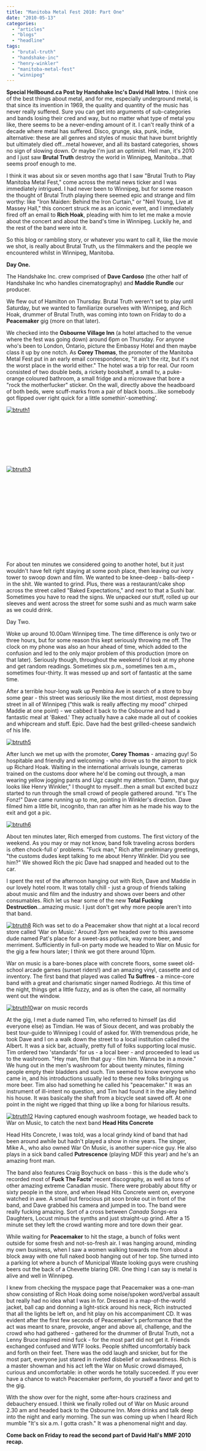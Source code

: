 ```yaml
---
title: "Manitoba Metal Fest 2010: Part One"
date: "2010-05-13"
categories: 
  - "articles"
  - "blogs"
  - "headline"
tags: 
  - "brutal-truth"
  - "handshake-inc"
  - "henry-winkler"
  - "manitoba-metal-fest"
  - "winnipeg"
---
```


**Special Hellbound.ca Post by Handshake Inc's David Hall** **Intro.** I think one of the best things about metal, and for me, especially underground metal, is that since its invention in 1969, the quality and quantity of the music has never really suffered. Sure you can get into arguments of sub-categories and bands losing their cred and way, but no matter what type of metal you like, there seems to be a never-ending amount of it. I can't really think of a decade where metal has suffered. Disco, grunge, ska, punk, indie, alternative: these are all genres and styles of music that have burnt brightly but ultimately died off...metal however, and all its bastard categories, shows no sign of slowing down. Or maybe I'm just an optimist. Hell man, it's 2010 and I just saw **Brutal Truth** destroy the world in Winnipeg, Manitoba...that seems proof enough to me.

I think it was about six or seven months ago that I saw "Brutal Truth to Play Manitoba Metal Fest," come across the metal news ticker and I was immediately intrigued. I had never been to Winnipeg, but for some reason the thought of Brutal Truth playing there seemed epic and strange and film worthy: like "Iron Maiden: Behind the Iron Curtain," or "Neil Young, Live at Massey Hall," this concert struck me as an iconic event, and I immediately fired off an email to **Rich Hoak**, pleading with him to let me make a movie about the concert and about the band's time in Winnipeg. Luckily he, and the rest of the band were into it.

So this blog or rambling story, or whatever you want to call it, like the movie we shot, is really about Brutal Truth, us the filmmakers and the people we encountered whilst in Winnipeg, Manitoba.

**Day One.**

The Handshake Inc. crew comprised of **Dave Cardoso** (the other half of Handshake Inc who handles cinematography) and **Maddie Rundle** our producer.

We flew out of Hamilton on Thursday. Brutal Truth weren't set to play until Saturday, but we wanted to familiarize ourselves with Winnipeg, and Rich Hoak, drummer of Brutal Truth, was coming into town on Friday to do a **Peacemaker** gig (more on that later).

We checked into the **Osbourne Village Inn** (a hotel attached to the venue where the fest was going down) around 6pm on Thursday. For anyone who's been to London, Ontario, picture the Embassy Hotel and then maybe class it up by one notch. As **Corey Thomas**, the promoter of the Manitoba Metal Fest put in an early email correspondence, "it ain't the ritz, but it's not the worst place in the world either." The hotel was a trip for real. Our room consisted of two double beds, a rickety bookshelf, a small tv, a puke-orange coloured bathroom, a small fridge and a microwave that bore a "rock the motherfucker" sticker. On the wall, directly above the headboard of both beds, were scuff-marks from a pair of black boots...like somebody got flipped over right quick for a little somethin’-something’.

[![btruth1](http://www.hellbound.ca/wp-content/uploads/2010/05/btruth1-300x200.jpg "btruth1")](http://www.hellbound.ca/wp-content/uploads/2010/05/btruth1.jpg)

 

 

 

 

[![btruth3](http://www.hellbound.ca/wp-content/uploads/2010/05/btruth3-300x200.jpg "btruth3")](http://www.hellbound.ca/wp-content/uploads/2010/05/btruth3.jpg)

 

 

 

 

 

 

 

For about ten minutes we considered going to another hotel, but it just wouldn't have felt right staying at some posh place, then leaving our ivory tower to swoop down and film. We wanted to be knee-deep - balls-deep - in the shit. We wanted to grind. Plus, there was a restaurant/cake shop across the street called "Baked Expectations," and next to that a Sushi bar. Sometimes you have to read the signs. We unpacked our stuff, rolled up our sleeves and went across the street for some sushi and as much warm sake as we could drink.

Day Two.

Woke up around 10.00am Winnipeg time. The time difference is only two or three hours, but for some reason this kept seriously throwing me off. The clock on my phone was also an hour ahead of time, which added to the confusion and led to the only major problem of this production (more on that later). Seriously though, throughout the weekend I'd look at my phone and get random readings. Sometimes six p.m., sometimes ten a.m., sometimes four-thirty. It was messed up and sort of fantastic at the same time.

After a terrible hour-long walk up Pembina Ave in search of a store to buy some gear - this street was seriously like the most dirtiest, most depressing street in all of Winnipeg ("this walk is really affecting my mood" chirped Maddie at one point) - we cabbed it back to the Osbourne and had a fantastic meal at 'Baked.' They actually have a cake made all out of cookies and whipcream and stuff. Epic. Dave had the best grilled-cheese sandwich of his life.

[![btruth5](http://www.hellbound.ca/wp-content/uploads/2010/05/btruth5-300x200.jpg "btruth5")](http://www.hellbound.ca/wp-content/uploads/2010/05/btruth5.jpg)

After lunch we met up with the promoter, **Corey Thomas** - amazing guy! So hospitable and friendly and welcoming - who drove us to the airport to pick up Richard Hoak. Waiting in the international arrivals lounge, cameras trained on the customs door where he'd be coming out through, a man wearing yellow jogging pants and Ugz caught my attention. "Damn, that guy looks like Henry Winkler," I thought to myself...then a small but excited buzz started to run through the small crowd of people gathered around. "It's The Fonz!" Dave came running up to me, pointing in Winkler's direction. Dave filmed him a little bit, incognito, than ran after him as he made his way to the exit and got a pic.

[![btruth6](http://www.hellbound.ca/wp-content/uploads/2010/05/btruth6-300x200.jpg "btruth6")](http://www.hellbound.ca/wp-content/uploads/2010/05/btruth6.jpg)

About ten minutes later, Rich emerged from customs. The first victory of the weekend. As you may or may not know, band folk traveling across borders is often chock-full o' problems. "Fuck man," Rich after preliminary greetings, "the customs dudes kept talking to me about Henry Winkler. Did you see him?" We showed Rich the pic Dave had snapped and headed out to the car.

I spent the rest of the afternoon hanging out with Rich, Dave and Maddie in our lovely hotel room. It was totally chill - just a group of friends talking about music and film and the industry and shows over beers and other consumables. Rich let us hear some of the new **Total Fucking Destruction**...amazing music. I just don't get why more people aren't into that band.

[![btruth8](http://www.hellbound.ca/wp-content/uploads/2010/05/btruth8-300x200.jpg "btruth8")](http://www.hellbound.ca/wp-content/uploads/2010/05/btruth8.jpg) Rich was set to do a Peacemaker show that night at a local record store called 'War on Music.' Around 7pm we headed over to this awesome dude named Pat's place for a sweet-ass potluck, way more beer, and merriment. Sufficiently in full-on party mode we headed to War on Music for the gig a few hours later; I think we got there around 10pm.

War on music is a bare-bones place with concrete floors, some sweet old-school arcade games (sunset riders!) and an amazing vinyl, cassette and cd inventory. The first band that played was called **Tu Suffres** - a mince-core band with a great and charismatic singer named Rodriego. At this time of the night, things get a little fuzzy, and as is often the case, all normality went out the window.

[![btruth10](http://www.hellbound.ca/wp-content/uploads/2010/05/btruth10-300x200.jpg "btruth10")](http://www.hellbound.ca/wp-content/uploads/2010/05/btruth10.jpg)war on music records

At the gig, I met a dude named Tim, who referred to himself (as did everyone else) as Timdian. He was of Sioux decent, and was probably the best tour-guide to Winnipeg I could of asked for. With tremendous pride, he took Dave and I on a walk down the street to a local institution called the Albert. It was a sick bar, actually, pretty full of folks supporting local music. Tim ordered two 'standards' for us - a local beer - and proceeded to lead us to the washroom. "Hey man, film that guy - film him. Wanna be in a movie." We hung out in the men's washroom for about twenty minutes, filming people empty their bladders and such. Tim seemed to know everyone who came in, and his introductions usually led to these new folks bringing us more beer. Tim also had something he called his "peacemaker." It was an instrument of ill-intent no question, and Tim had found it in the alley behind his house. It was basically the shaft from a bicycle seat sawed off. At one point in the night we rigged that thing up like a bong for hilarious results.

[![btruth12](http://www.hellbound.ca/wp-content/uploads/2010/05/btruth12-300x200.jpg "btruth12")](http://www.hellbound.ca/wp-content/uploads/2010/05/btruth12.jpg) Having captured enough washroom footage, we headed back to War on Music, to catch the next band **Head Hits Concrete**

Head Hits Concrete, I was told, was a local grindy kind of band that had been around awhile but hadn't played a show in nine years. The singer, Mike A., who also owned War On Music, is another super-nice guy. He also plays in a sick band called **Putrescence** (playing MDF this year) and he's an amazing front man.

The band also features Craig Boychuck on bass - this is the dude who's recorded most of **Fuck The Facts'** recent discography, as well as tons of other amazing extreme Canadian music. There were probably about fifty or sixty people in the store, and when Head Hits Concrete went on, everyone watched in awe. A small but ferocious pit soon broke out in front of the band, and Dave grabbed his camera and jumped in too. The band were really fucking amazing. Sort of a cross between _Canada Songs_\-era Daughters, Locust minus the synths and just straight-up grind. After a 15 minute set they left the crowd wanting more and tore down their gear.

While waiting for **Peacemaker** to hit the stage, a bunch of folks went outside for some fresh and not-so-fresh air. I was hanging around, minding my own business, when I saw a women walking towards me from about a block away with one full naked boob hanging out of her top. She turned into a parking lot where a bunch of Municipal Waste looking guys were crushing beers out the back of a Chevette blaring DRI. One thing I can say is metal is alive and well in Winnipeg.

I knew from checking the myspace page that Peacemaker was a one-man show consisting of Rich Hoak doing some noise/spoken word/verbal assault but really had no idea what I was in for. Dressed in a map-of-the-world jacket, ball cap and donning a light-stick around his neck, Rich instructed that all the lights be left on, and hit play on his accompaniment CD. It was evident after the first few seconds of Peacemaker's performance that the act was meant to snare, provoke, anger and above all, challenge, and the crowd who had gathered - gathered for the drummer of Brutal Truth, not a Lenny Bruce inspired mind fuck - for the most part did not get it. Friends exchanged confused and WTF looks. People shifted uncomfortably back and forth on their feet. There was the odd laugh and snicker, but for the most part, everyone just stared in riveted disbelief or awkwardness. Rich is a master showman and his act left the War on Music crowd dismayed, curious and uncomfortable: in other words he totally succeeded. If you ever have a chance to watch Peacemaker perform, do yourself a favor and get to the gig.

With the show over for the night, some after-hours craziness and debauchery ensued. I think we finally rolled out of War on Music around 2.30 am and headed back to the Osbourne Inn. More drinks and talk deep into the night and early morning. The sun was coming up when I heard Rich mumble "It's six a.m. I gotta crash." It was a phenomenal night and day.

**Come back on Friday to read the second part of David Hall's MMF 2010 recap.**
